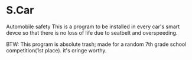 # S.Car
Automobile safety
This is a program to be installed in every car's smart devce so that there is no loss of life due to seatbelt and overspeeding.



BTW: This program is absolute trash; made for a random 7th grade school competition(1st place).
it's cringe worthy.


